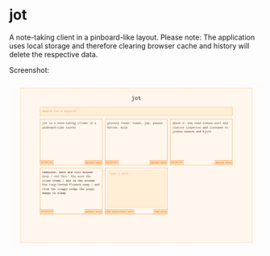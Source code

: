 # jot

A note-taking client in a pinboard-like layout. Please note: The application uses local storage and therefore clearing browser cache and history will delete the respective data.

Screenshot:

![A screenshot of the note-taking client.](screenshot.png)